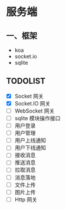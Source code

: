 # 服务端

## 一、框架

-   koa
-   socket.io
-   sqlite

## TODOLIST

-   [x] Socket 网关
-   [x] Socket.IO 网关
-   [ ] WebSocket 网关
-   [ ] sqlite 模块操作接口
-   [ ] 用户登录
-   [ ] 用户管理
-   [ ] 用户上线通知
-   [ ] 用户下线通知
-   [ ] 接收消息
-   [ ] 推送消息
-   [ ] 拉取消息
-   [ ] 消息落地
-   [ ] 文件上传
-   [ ] 图片上传
-   [ ] Http 网关
